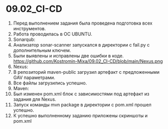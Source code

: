 # 09.02_CI-CD
1. Перед выполнением задания была проведена подготовка всех инструментов.
2. Работа проводилась в ОС UBUNTU.
3. Sonarqub:
4. Анализатор sonar-scanner запускался в директории с fail.py с дополнительным ключем.
5. Были выявлены и исправлены две ошибки в коде. https://github.com/Kostromin-Mixa/09.02_CI-CD/blob/main/Nexus.png
6. Nexus:
7. В репозиторий maven-public загрузил артефакт с предложенными GAV параметрами.
8. Все файлы загрузились успешно.
9. Maven:
10. Был изменен pom.xml блок с зависимостями под артефакт из задания для Nexus.
11. Запуск команды mvn package в директории с pom.xml прошел успешно.
12. К успешно выполненному заданию приложены скриншоты и pom.xml 
